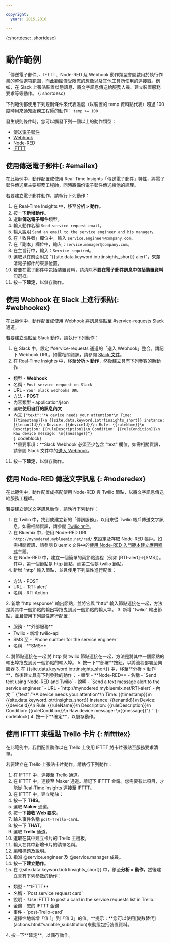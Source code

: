 ```yaml
---

copyright:
  years: 2015,2016

---
```


{:shortdesc: .shortdesc}

# 動作範例

「傳送電子郵件」、IFTTT、Node-RED 及 Webhook 動作類型會開啟用於執行作業的整個選項範圍，而此範圍僅受限您的想像以及其他工具所使用的連接器。例如，在 Slack 上張貼裝置狀態訊息、將文字訊息傳送給服務人員、建立裝置服務要求等等動作。
{: shortdesc}

下列範例都使用下列規則條件來代表溫度（以裝置的 temp 資料點代表）超過 100 度時用來通知服務工程師的動作：
`temp >= 100`

發生規則條件時，您可以觸發下列一個以上的動作類型：  
 - [傳送電子郵件](#emailex "傳送電子郵件")
 - [Webhook](#webhookex "Webhook")
 - [Node-RED](#noderedex "Node-RED")
 - [IFTTT](#iftttex "IFTTT")

## 使用傳送電子郵件{: #emailex}
在此範例中，動作配置成使用 Real-Time Insights「傳送電子郵件」特性，將電子郵件傳送至主要服務工程師，同時將備份電子郵件傳送給他的經理。

若要建立電子郵件動作，請執行下列動作：
1. 在 Real-Time Insights 中，移至**分析 > 動作**。
2. 按一下**新增動作**。
3. 選取**傳送電子郵件**類型。
4. 輸入動作名稱 `Send service request email`。
5. 輸入說明 `Send an email to the service engineer and his manager`。
6. 在「收件者」欄位中，輸入 `service.engineer@company.com`。
7. 在「副本」欄位中，輸入：`service.manager@company.com`。
8. 在主旨行中，輸入：`Service required`。
9. 選取以在前面附加 "{{site.data.keyword.iotrtinsights_short}} alert"，來釐清電子郵件的來源位置。
10. 若要在電子郵件中包括裝置資料，請清除**不要在電子郵件訊息中包括裝置資料**勾選框。
11. 按一下**確定**，以儲存動作。  




## 使用 Webhook 在 Slack 上進行張貼{: #webhookex}

在此範例中，動作配置成使用 Webhook 將訊息張貼至 #service-requests Slack 通道。

若要建立張貼至 Slack 動作，請執行下列動作：
1. 在 Slack 中，設定 #service-requests 通道的「送入 Webhook」整合。請記下 Webhook URL。如需相關資訊，請參閱 [Slack 文件](https://api.slack.com/incoming-webhooks)。
2. 在 Real-Time Insights 中，移至**分析 > 動作**，然後建立具有下列參數的新動作：
 - 類型 - **Webhook**
 - 名稱 - `Post service request on Slack`
 - URL - `Your Slack webhooks URL`
 - 方法 - **POST**
 - 內容類型 - application/json
 - 選取**使用自訂的訊息內文**
 - 內文
 ```{"text":"*A device needs your attention*\n Time: {{timestamp}}\n {{site.data.keyword.iotrtinsights_short}} instance: {{tenantId}}\n Device: {{deviceId}}\n Rule: {{ruleName}}\n Description: {{ruleDescription}}\n Condition: {{ruleCondition}}\n Raw device message: \n{{message}}"}```  
 {: codeblock}  
 **重要事項：**Slack Webhook 必須至少包含 "text" 欄位。如需相關資訊，請參閱 Slack 文件中的[送入 Webhook](https://api.slack.com/incoming-webhooks, "Slack 文件")。
11. 按一下**確定**，以儲存動作。

## 使用 Node-RED 傳送文字訊息 {: #noderedex}

在此範例中，動作配置成搭配使用 Node-RED 與 Twilio 節點，以將文字訊息傳送給服務工程師。

若要建立傳送文字訊息動作，請執行下列動作：
1. 在 Twilio 中，找到或建立新的「傳訊服務」，以用來從 Twilio 帳戶傳送文字訊息。如需相關資訊，請參閱 [Twilio 文件](https://www.twilio.com/help)。
1. 在 Bluemix 中，使用 Node-RED URL `http://mynodered.mybluemix.net/red/` 來設定及存取 Node-RED 帳戶。如需相關資訊，請參閱 Bluemix 文件中的[使用 Node-RED 入門範本建立應用程式](https://www.ng.bluemix.net/docs/starters/Node-RED/nodered.html)主題。
2. 在 Node-RED 中，建立一個簡單的兩節點流程（例如 [RTI-alert]->[SMS]）。
其中，第一個節點是 http 節點，而第二個是 twilio 節點。
 1. 新增 "http" 輸入節點，並且使用下列屬性進行配置：
  <ul>
  <li>方法 - POST</li>
  <li>URL - `RTI-alert`</li>
  <li>名稱 - RTI Action</li>
  </ul>
  2. 新增 "http response" 輸出節點，並將它與 "http" 輸入節點連接在一起，方法是將其中一個節點的輸出埠拖曳到另一個節點的輸入埠。
  3. 新增 "twilio" 輸出節點，並且使用下列屬性進行配置：
  <ul>
  <li>服務 - **外部服務**</li>
  <li>Twilio - 新增 twilio-api</li>
  <li>SMS 至 - `Phone number for the service engineer`</li>
  <li>名稱 - **SMS**</li>
  </ul>
  4. 將節點連接在一起
  將 http 與 twilio 節點連接在一起，方法是將其中一個節點的輸出埠拖曳到另一個節點的輸入埠。
  5. 按一下**部署**按鈕，以將流程部署至伺服器
3. 在 {{site.data.keyword.iotrtinsights_short}} 中，移至**分析 > 動作**，然後建立具有下列參數的動作：
 - 類型 - **Node-RED**
 - 名稱 - `Send text using Node-RED and Twilio`
 - 說明 - `Send a text message alert to the service engineer.`
 - URL - `http://mynodered.mybluemix.net/RTI-alert`
 - 內文
 ```{"text":"*A device needs your attention*\n Time: {{timestamp}}\n {{site.data.keyword.iotrtinsights_short}} instance: {{tenantId}}\n Device: {{deviceId}}\n Rule: {{ruleName}}\n Description: {{ruleDescription}}\n Condition: {{ruleCondition}}\n Raw device message: \n{{message}}"}```  
 {: codeblock}
4. 按一下**確定**，以儲存動作。

## 使用 IFTTT 來張貼 Trello 卡片 {: #iftttex}

在此範例中，我們配置動作以在 Trello 上使用 IFTTT 將卡片張貼至服務要求清單。

若要建立在 Trello 上張貼卡片動作，請執行下列動作：
1.	在 IFTTT 中，連接至 Trello 通道。
2.	在 IFTTT 中，連接至 Maker 通道。請記下 IFTTT 金鑰。您需要有此項目，才能從 Real-Time Insights 連接至 IFTTT。
5.	在 IFTTT 中，建立秘訣：
 1. 按一下 **THIS**。
 2. 選取 **Maker** 通道。  
 2. 按一下**接收 Web 要求**。
 3. 輸入事件名稱 `post-Trello-card`。
 4. 按一下 **THAT**。
 5. 選取 **Trello** 通道。
 6. 選取在其中建立卡片的 Trello 主機板。
 7. 輸入在其中新增卡片的清單名稱。
 8. 編輯標題及說明。
 9. 指派 @service.engineer 及 @service.manager 成員。
 8. 按一下**建立動作**。   
3. 在 {{site.data.keyword.iotrtinsights_short}} 中，移至**分析 > 動作**，然後建立具有下列參數的動作：
<ul>
<li>類型 - **IFTTT**</li>
<li>名稱 - `Post service request card`</li>
<li>說明 - `Use IFTTT to post a card in the service requests list in Trello.`</li>
<li>金鑰 - 您的 IFTTT 金鑰</li>
<li>事件 - `post-Trello-card`</li>
<li>選擇性地新增「值 1」到「值 3」的值。**提示：**您可以使用[變數替代](actions.html#variable_substitution)來動態包括裝置資料。</li>
</ul>
4. 按一下**確定**，以儲存動作。
